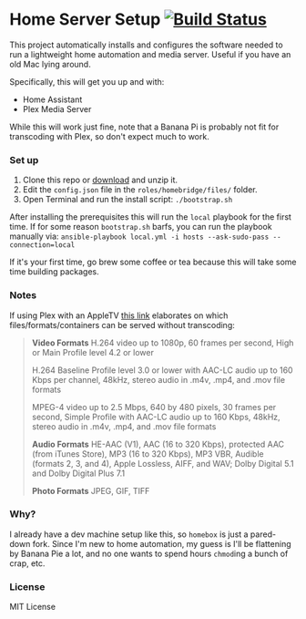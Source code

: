 # Home Server Setup [![Build Status](https://travis-ci.org/zacs/homebox.svg)](https://travis-ci.org/zacs/homebox)

This project automatically installs and configures the software needed to run a lightweight home automation and media server. Useful if you have an old Mac lying around.

Specifically, this will get you up and with:

- Home Assistant
- Plex Media Server

While this will work just fine, note that a Banana Pi is probably not fit for transcoding with Plex, so don't expect much to work.

### Set up

1. Clone this repo or [download](https://github.com/zacs/homebox/archive/master.zip) and unzip it.
2. Edit the `config.json` file in the `roles/homebridge/files/` folder.
3. Open Terminal and run the install script: `./bootstrap.sh`

After installing the prerequisites this will run the `local` playbook for the first time. If for some reason `bootstrap.sh` barfs, you can run the playbook manually via: `ansible-playbook local.yml -i hosts --ask-sudo-pass --connection=local`

If it's your first time, go brew some coffee or tea because this will take some time building packages.

### Notes

If using Plex with an AppleTV [this link](https://forums.plex.tv/discussion/191474/formats-codecs-container) elaborates on which files/formats/containers can be served without transcoding:

>**Video Formats**
>H.264 video up to 1080p, 60 frames per second, High or Main Profile level 4.2 or lower
>
>H.264 Baseline Profile level 3.0 or lower with AAC-LC audio up to 160 Kbps per channel, 48kHz, stereo audio in .m4v, .mp4, and .mov file formats
>
>MPEG-4 video up to 2.5 Mbps, 640 by 480 pixels, 30 frames per second, Simple Profile with AAC-LC audio up to 160 Kbps, 48kHz, stereo audio in .m4v, .mp4, and .mov file formats
>
>**Audio Formats**
>HE-AAC (V1), AAC (16 to 320 Kbps), protected AAC (from iTunes Store), MP3 (16 to 320 Kbps), MP3 VBR, Audible (formats 2, 3, and 4), Apple Lossless, AIFF, and WAV; Dolby Digital 5.1 and Dolby Digital Plus 7.1
>
>**Photo Formats**
>JPEG, GIF, TIFF

### Why?

I already have a dev machine setup like this, so `homebox` is just a pared-down fork. Since I'm new to home automation, my guess is I'll be flattening by Banana Pie a lot, and no one wants to spend hours `chmod`ing a bunch of crap, etc.

### License

MIT License
